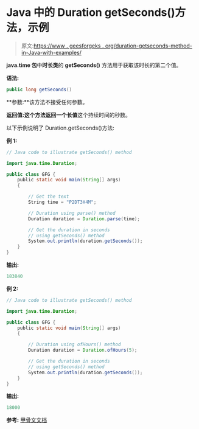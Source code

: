 # Java 中的 Duration getSeconds()方法，示例

> 原文:[https://www . geesforgeks . org/duration-getseconds-method-in-Java-with-examples/](https://www.geeksforgeeks.org/duration-getseconds-method-in-java-with-examples/)

**java.time 包**中**时长类**的 **getSeconds()** 方法用于获取该时长的第二个值。

**语法:**

```java
public long getSeconds()

```

**参数:**该方法不接受任何参数。

**返回值:**这个方法返回一个**长值**这个持续时间的秒数。

以下示例说明了 Duration.getSeconds()方法:

**例 1:**

```java
// Java code to illustrate getSeconds() method

import java.time.Duration;

public class GFG {
    public static void main(String[] args)
    {

        // Get the text
        String time = "P2DT3H4M";

        // Duration using parse() method
        Duration duration = Duration.parse(time);

        // Get the duration in seconds
        // using getSeconds() method
        System.out.println(duration.getSeconds());
    }
}
```

**输出:**

```java
183840

```

**例 2:**

```java
// Java code to illustrate getSeconds() method

import java.time.Duration;

public class GFG {
    public static void main(String[] args)
    {

        // Duration using ofHours() method
        Duration duration = Duration.ofHours(5);

        // Get the duration in seconds
        // using getSeconds() method
        System.out.println(duration.getSeconds());
    }
}
```

**输出:**

```java
18000

```

**参考:** [甲骨文文档](https://docs.oracle.com/javase/9/docs/api/java/time/Duration.html#getSeconds--)